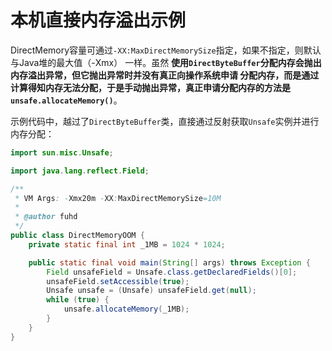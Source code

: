 本机直接内存溢出示例
===================================================
DirectMemory容量可通过`-XX:MaxDirectMemorySize`指定，如果不指定，则默认与Java堆的最大值（-Xmx）
一样。虽然 **使用`DirectByteBuffer`分配内存会抛出内存溢出异常，但它抛出异常时并没有真正向操作系统申请
分配内存，而是通过计算得知内存无法分配，于是手动抛出异常，真正申请分配内存的方法是`unsafe.allocateMemory()`**。

示例代码中，越过了`DirectByteBuffer`类，直接通过反射获取`Unsafe`实例并进行内存分配：
```java
import sun.misc.Unsafe;

import java.lang.reflect.Field;

/**
 * VM Args: -Xmx20m -XX:MaxDirectMemorySize=10M
 *
 * @author fuhd
 */
public class DirectMemoryOOM {
    private static final int _1MB = 1024 * 1024;

    public static final void main(String[] args) throws Exception {
        Field unsafeField = Unsafe.class.getDeclaredFields()[0];
        unsafeField.setAccessible(true);
        Unsafe unsafe = (Unsafe) unsafeField.get(null);
        while (true) {
            unsafe.allocateMemory(_1MB);
        }
    }
}
```
